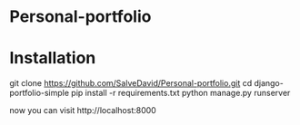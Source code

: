 # Personal-portfolio

# Installation

git clone https://github.com/SalveDavid/Personal-portfolio.git
cd django-portfolio-simple
pip install -r requirements.txt
python manage.py runserver

now you can visit http://localhost:8000 
